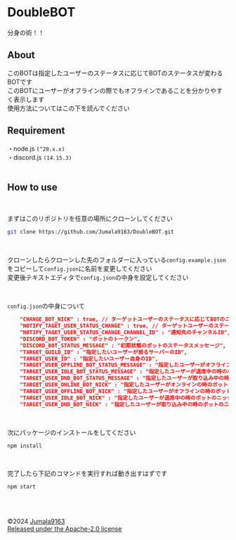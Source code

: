 # DoubleBOT

分身の術！！

## About

このBOTは指定したユーザーのステータスに応じてBOTのステータスが変わるBOTです
</br>
このBOTにユーザーがオフラインの際でもオフラインであることを分かりやすく表示します
</br>
使用方法についてはこの下を読んでください

## Requirement

・node.js `(^20.x.x)`
</br>
・discord.js `(14.15.3)`
</br>
</br>

## How to use

</br>

まずはこのリポジトリを任意の場所にクローンしてください

```bash
git clone https://github.com/Jumala9163/DoubleBOT.git
```

</br>

クローンしたらクローンした先のフォルダーに入っている`config.example.json`をコピーして`config.json`に名前を変更してください
</br>
変更後テキストエディタで`config.json`の中身を設定してください

</br>

`config.json`の中身について

```json
    "CHANGE_BOT_NICK" : true, // ターゲットユーザーのステータスに応じてBOTのニックネームを変更するか
    "NOTIFY_TAGET_USER_STATUS_CHANGE" : true, // ターゲットユーザーのステータスが変更されたことを通知するか
    "NOTIFY_TAGET_USER_STATUS_CHANGE_CHANNEL_ID" : "通知先のチャンネルID",
    "DISCORD_BOT_TOKEN" : "ボットのトークン", 
    "DISCORD_BOT_STATUS_MESSAGE" : "初期状態のボットのステータスメッセージ",
    "TARGET_GUILD_ID" : "指定したいユーザーが居るサーバーのID", 
    "TARGET_USER_ID" : "指定したいユーザー自身のID", 
    "TARGET_USER_OFFLINE_BOT_STATUS_MESSAGE" : "指定したユーザーがオフラインの時のボットのステータスメッセージ",
    "TARGET_USER_IDLE_BOT_STATUS_MESSAGE" : "指定したユーザーが退席中の時のボットのステータスメッセージ",
    "TARGET_USER_DND_BOT_STATUS_MESSAGE" : "指定したユーザーが取り込み中の時のボットのステータスメッセージ",
    "TARGET_USER_ONLINE_BOT_NICK" : "指定したユーザーがオンラインの時のボットのニックネーム",
    "TARGET_USER_OFFLINE_BOT_NICK" : "指定したユーザーがオフラインの時のボットのニックネーム",
    "TARGET_USER_IDLE_BOT_NICK" : "指定したユーザーが退席中の時のボットのニックネーム",
    "TARGET_USER_DND_BOT_NICK" : "指定したユーザーが取り込み中の時のボットのニックネーム"
```

</br>

次にパッケージのインストールをしてください

```bash
npm install
```

</br>

完了したら下記のコマンドを実行すれば動き出すはずです

```bash
npm start
```

</br></br>

©2024 [Jumala9163](https://github.com/Jumala9163)
</br>
[Released under the Apache-2.0 license](https://github.com/Jumala9163/DoubleBOT/blob/main/LICENSE)
